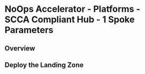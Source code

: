 # NoOps Accelerator - Platforms - SCCA Compliant Hub - 1 Spoke Parameters

## Overview

## Deploy the Landing Zone